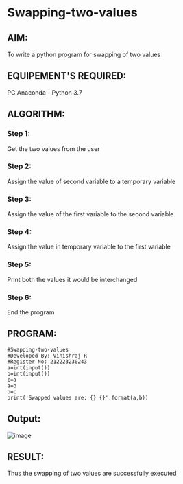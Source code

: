# Swapping-two-values
## AIM:
To write a python program for swapping of two values
## EQUIPEMENT'S REQUIRED: 
PC
Anaconda - Python 3.7
## ALGORITHM: 
### Step 1:
Get the two values from the user
### Step 2: 
Assign the value of second variable to a temporary variable 
### Step 3: 
Assign the value of the first variable to the second variable.
### Step 4:  
Assign the value in temporary variable to the first variable
### Step 5: 
Print both the values it would be interchanged
### Step 6: 
End the program
## PROGRAM:
```
#Swapping-two-values
#Developed By: Vinishraj R
#Register No: 212223230243
a=int(input())
b=int(input())
c=a
a=b
b=c
print('Swapped values are: {} {}'.format(a,b))
```
## Output:
![image](https://github.com/Vinishofficial/Swapping-two-values/assets/146931793/a367836f-50b3-4aa0-a5c1-915aeebd72ae)

## RESULT:
Thus the swapping of two values are successfully executed



